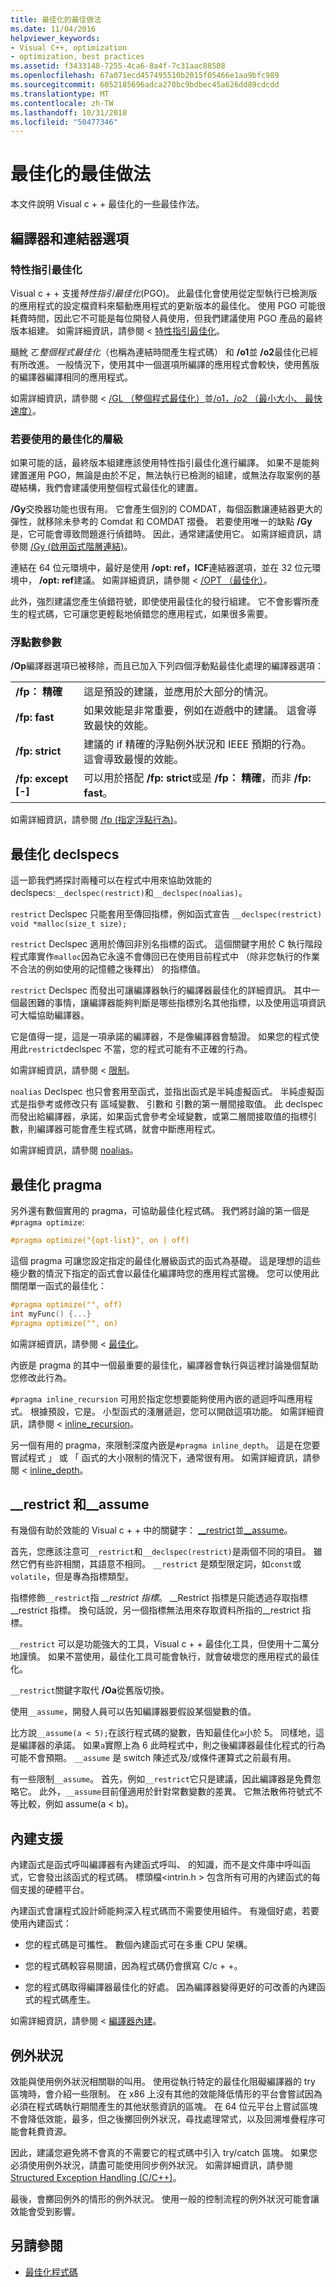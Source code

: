 ```yaml
---
title: 最佳化的最佳做法
ms.date: 11/04/2016
helpviewer_keywords:
- Visual C++, optimization
- optimization, best practices
ms.assetid: f3433148-7255-4ca6-8a4f-7c31aac88508
ms.openlocfilehash: 67a071ecd457495510b2015f05466e1aa9bfc989
ms.sourcegitcommit: 6052185696adca270bc9bdbec45a626dd89cdcdd
ms.translationtype: MT
ms.contentlocale: zh-TW
ms.lasthandoff: 10/31/2018
ms.locfileid: "50477346"
---
```

# <a name="optimization-best-practices"></a>最佳化的最佳做法

本文件說明 Visual c + + 最佳化的一些最佳作法。

## <a name="compiler-and-linker-options"></a>編譯器和連結器選項

### <a name="profile-guided-optimization"></a>特性指引最佳化

Visual c + + 支援*特性指引最佳化*(PGO)。 此最佳化會使用從定型執行已檢測版的應用程式的設定檔資料來驅動應用程式的更新版本的最佳化。 使用 PGO 可能很耗費時間，因此它不可能是每位開發人員使用，但我們建議使用 PGO 產品的最終版本組建。 如需詳細資訊，請參閱 <<c0> [ 特性指引最佳化](../../build/reference/profile-guided-optimizations.md)。

颾魤 ㄛ*整個程式最佳化*（也稱為連結時間產生程式碼） 和 **/o1**並 **/o2**最佳化已經有所改進。 一般情況下，使用其中一個選項所編譯的應用程式會較快，使用舊版的編譯器編譯相同的應用程式。

如需詳細資訊，請參閱 < [/GL （整個程式最佳化）](../../build/reference/gl-whole-program-optimization.md)並[/o1，/o2 （最小大小、 最快速度）](../../build/reference/o1-o2-minimize-size-maximize-speed.md)。

### <a name="which-level-of-optimization-to-use"></a>若要使用的最佳化的層級

如果可能的話，最終版本組建應該使用特性指引最佳化進行編譯。 如果不是能夠建置運用 PGO，無論是由於不足，無法執行已檢測的組建，或無法存取案例的基礎結構，我們會建議使用整個程式最佳化的建置。

**/Gy**交換器功能也很有用。 它會產生個別的 COMDAT，每個函數讓連結器更大的彈性，就移除未參考的 Comdat 和 COMDAT 摺疊。 若要使用唯一的缺點 **/Gy**是，它可能會導致問題進行偵錯時。 因此，通常建議使用它。 如需詳細資訊，請參閱 [/Gy (啟用函式階層連結)](../../build/reference/gy-enable-function-level-linking.md)。

連結在 64 位元環境中，最好是使用 **/opt: ref，ICF**連結器選項，並在 32 位元環境中， **/opt: ref**建議。 如需詳細資訊，請參閱 < [/OPT （最佳化）](../../build/reference/opt-optimizations.md)。

此外，強烈建議您產生偵錯符號，即使使用最佳化的發行組建。 它不會影響所產生的程式碼，它可讓您更輕鬆地偵錯您的應用程式，如果很多需要。

### <a name="floating-point-switches"></a>浮點數參數

**/Op**編譯器選項已被移除，而且已加入下列四個浮動點最佳化處理的編譯器選項：

|||
|-|-|
|**/fp： 精確**|這是預設的建議，並應用於大部分的情況。|
|**/fp: fast**|如果效能是非常重要，例如在遊戲中的建議。 這會導致最快的效能。|
|**/fp: strict**|建議的 if 精確的浮點例外狀況和 IEEE 預期的行為。 這會導致最慢的效能。|
|**/fp: except [-]**|可以用於搭配 **/fp: strict**或是 **/fp： 精確**，而非 **/fp: fast**。|

如需詳細資訊，請參閱 [/fp (指定浮點行為)](../../build/reference/fp-specify-floating-point-behavior.md)。

## <a name="optimization-declspecs"></a>最佳化 declspecs

這一節我們將探討兩種可以在程式中用來協助效能的 declspecs:`__declspec(restrict)`和`__declspec(noalias)`。

`restrict` Declspec 只能套用至傳回指標，例如函式宣告 `__declspec(restrict) void *malloc(size_t size);`

`restrict` Declspec 適用於傳回非別名指標的函式。 這個關鍵字用於 C 執行階段程式庫實作`malloc`因為它永遠不會傳回已在使用目前程式中 （除非您執行的作業不合法的例如使用的記憶體之後釋出） 的指標值。

`restrict` Declspec 而發出可讓編譯器執行的編譯器最佳化的詳細資訊。 其中一個最困難的事情，讓編譯器能夠判斷是哪些指標別名其他指標，以及使用這項資訊可大幅協助編譯器。

它是值得一提，這是一項承諾的編譯器，不是像編譯器會驗證。 如果您的程式使用此`restrict`declspec 不當，您的程式可能有不正確的行為。

如需詳細資訊，請參閱 <<c0> [ 限制](../../cpp/restrict.md)。

`noalias` Declspec 也只會套用至函式，並指出函式是半純虛擬函式。 半純虛擬函式是指參考或修改只有 區域變數、 引數和 引數的第一層間接取值。 此 declspec 而發出給編譯器，承諾，如果函式會參考全域變數，或第二層間接取值的指標引數，則編譯器可能會產生程式碼，就會中斷應用程式。

如需詳細資訊，請參閱 [noalias](../../cpp/noalias.md)。

## <a name="optimization-pragmas"></a>最佳化 pragma

另外還有數個實用的 pragma，可協助最佳化程式碼。 我們將討論的第一個是`#pragma optimize`:

```cpp
#pragma optimize("{opt-list}", on | off)
```

這個 pragma 可讓您設定指定的最佳化層級函式的函式為基礎。 這是理想的這些極少數的情況下指定的函式會以最佳化編譯時您的應用程式當機。 您可以使用此關閉單一函式的最佳化：

```cpp
#pragma optimize("", off)
int myFunc() {...}
#pragma optimize("", on)
```

如需詳細資訊，請參閱 <<c0> [ 最佳化](../../preprocessor/optimize.md)。

內嵌是 pragma 的其中一個最重要的最佳化，編譯器會執行與這裡討論幾個幫助您修改此行為。

`#pragma inline_recursion` 可用於指定您想要能夠使用內嵌的遞迴呼叫應用程式。 根據預設，它是。 小型函式的淺層遞迴，您可以開啟這項功能。 如需詳細資訊，請參閱 < [inline_recursion](../../preprocessor/inline-recursion.md)。

另一個有用的 pragma，來限制深度內嵌是`#pragma inline_depth`。 這是在您要嘗試程式 」 或 「 函式的大小限制的情況下，通常很有用。 如需詳細資訊，請參閱 < [inline_depth](../../preprocessor/inline-depth.md)。

## <a name="restrict-and-assume"></a>__restrict 和\__assume

有幾個有助於效能的 Visual c + + 中的關鍵字： [__restrict](../../cpp/extension-restrict.md)並[__assume](../../intrinsics/assume.md)。

首先，您應該注意可`__restrict`和`__declspec(restrict)`是兩個不同的項目。 雖然它們有些許相關，其語意不相同。 `__restrict` 是類型限定詞，如`const`或`volatile`，但是專為指標類型。

指標修飾`__restrict`指 *__restrict 指標*。 __Restrict 指標是只能透過存取指標\__restrict 指標。 換句話說，另一個指標無法用來存取資料所指的\__restrict 指標。

`__restrict` 可以是功能強大的工具，Visual c + + 最佳化工具，但使用十二萬分地謹慎。 如果不當使用，最佳化工具可能會執行，就會破壞您的應用程式的最佳化。

`__restrict`關鍵字取代 **/Oa**從舊版切換。

使用`__assume`，開發人員可以告知編譯器要假設某個變數的值。

比方說`__assume(a < 5);`在該行程式碼的變數，告知最佳化`a`小於 5。 同樣地，這是編譯器的承諾。 如果`a`實際上為 6 此時程式中，則之後編譯器最佳化程式的行為可能不會預期。 `__assume` 是 switch 陳述式及/或條件運算式之前最有用。

有一些限制`__assume`。 首先，例如`__restrict`它只是建議，因此編譯器是免費忽略它。 此外，`__assume`目前僅適用於針對常數變數的差異。 它無法散佈符號式不等比較，例如 assume(a < b)。

## <a name="intrinsic-support"></a>內建支援

內建函式是函式呼叫編譯器有內建函式呼叫、 的知識，而不是文件庫中呼叫函式，它會發出該函式的程式碼。 標頭檔\<intrin.h > 包含所有可用的內建函式的每個支援的硬體平台。

內建函式會讓程式設計師能夠深入程式碼而不需要使用組件。 有幾個好處，若要使用內建函式：

- 您的程式碼是可攜性。 數個內建函式可在多重 CPU 架構。

- 您的程式碼較容易閱讀，因為程式碼仍會撰寫 C/c + +。

- 您的程式碼取得編譯器最佳化的好處。 因為編譯器變得更好的可改善的內建函式的程式碼產生。

如需詳細資訊，請參閱 <<c0> [ 編譯器內建](../../intrinsics/compiler-intrinsics.md)。

## <a name="exceptions"></a>例外狀況

效能與使用例外狀況相關聯的叫用。 使用從執行特定的最佳化阻礙編譯器的 try 區塊時，會介紹一些限制。 在 x86 上沒有其他的效能降低情形的平台會嘗試因為必須在程式碼執行期間產生的其他狀態資訊的區塊。 在 64 位元平台上嘗試區塊不會降低效能，最多，但之後擲回例外狀況，尋找處理常式，以及回溯堆疊程序可能會耗費資源。

因此，建議您避免將不會真的不需要它的程式碼中引入 try/catch 區塊。 如果您必須使用例外狀況，請盡可能使用同步例外狀況。 如需詳細資訊，請參閱 [Structured Exception Handling (C/C++)](../../cpp/structured-exception-handling-c-cpp.md)。

最後，會擲回例外的情形的例外狀況。 使用一般的控制流程的例外狀況可能會讓效能會受到影響。

## <a name="see-also"></a>另請參閱

- [最佳化程式碼](../../build/reference/optimizing-your-code.md)
